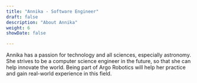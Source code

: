 ```yaml
---
title: "Annika - Software Engineer"
draft: false
description: "About Annika"
weight: 6
showDate: false

---
```


Annika has a passion for technology and all sciences, especially astronomy. She strives to be a computer science engineer in the future, so that she can help innovate the world. Being part of Argo Robotics will help her practice and gain real-world experience in this field.